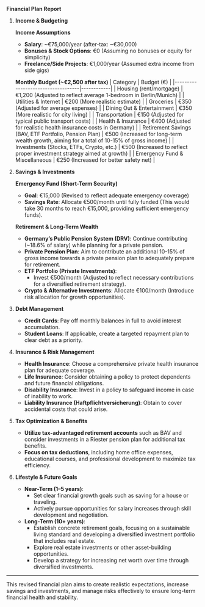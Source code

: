 **Financial Plan Report**

1. **Income & Budgeting**

   **Income Assumptions**
   - **Salary**: ~€75,000/year (after-tax: ~€30,000)
   - **Bonuses & Stock Options**: €0 (Assuming no bonuses or equity for simplicity)
   - **Freelance/Side Projects**: €1,000/year (Assumed extra income from side gigs)

   **Monthly Budget (~€2,500 after tax)**
   | Category                          | Budget (€) |
   |-----------------------------------|------------|
   | Housing (rent/mortgage)          | €1,200 (Adjusted to reflect average 1-bedroom in Berlin/Munich)   |
   | Utilities & Internet              | €200 (More realistic estimate)   |
   | Groceries                         | €350 (Adjusted for average expenses)   |
   | Dining Out & Entertainment        | €350 (More realistic for city living)   |
   | Transportation                    | €150 (Adjusted for typical public transport costs)   |
   | Health & Insurance                | €400 (Adjusted for realistic health insurance costs in Germany)   |
   | Retirement Savings (BAV, ETF Portfolio, Pension Plan) | €500 (Increased for long-term wealth growth, aiming for a total of 10-15% of gross income)   |
   | Investments (Stocks, ETFs, Crypto, etc.) | €500 (Increased to reflect proper investment strategy aimed at growth)   |
   | Emergency Fund & Miscellaneous    | €250 (Increased for better safety net)   |
   
2. **Savings & Investments**

   **Emergency Fund (Short-Term Security)**
   - **Goal**: €15,000 (Revised to reflect adequate emergency coverage)
   - **Savings Rate**: Allocate €500/month until fully funded (This would take 30 months to reach €15,000, providing sufficient emergency funds).

   **Retirement & Long-Term Wealth**
   - **Germany’s Public Pension System (DRV)**: Continue contributing (~18.6% of salary) while planning for a private pension.
   - **Private Pension Plan**: Aim to contribute an additional 10-15% of gross income towards a private pension plan to adequately prepare for retirement.
   - **ETF Portfolio (Private Investments)**: 
     - Invest €500/month (Adjusted to reflect necessary contributions for a diversified retirement strategy).
   - **Crypto & Alternative Investments**: Allocate €100/month (Introduce risk allocation for growth opportunities).

3. **Debt Management**
   - **Credit Cards**: Pay off monthly balances in full to avoid interest accumulation.
   - **Student Loans**: If applicable, create a targeted repayment plan to clear debt as a priority.

4. **Insurance & Risk Management**
   - **Health Insurance**: Choose a comprehensive private health insurance plan for adequate coverage.
   - **Life Insurance**: Consider obtaining a policy to protect dependents and future financial obligations.
   - **Disability Insurance**: Invest in a policy to safeguard income in case of inability to work.
   - **Liability Insurance (Haftpflichtversicherung)**: Obtain to cover accidental costs that could arise.

5. **Tax Optimization & Benefits**
   - **Utilize tax-advantaged retirement accounts** such as BAV and consider investments in a Riester pension plan for additional tax benefits.
   - **Focus on tax deductions**, including home office expenses, educational courses, and professional development to maximize tax efficiency.

6. **Lifestyle & Future Goals**
   - **Near-Term (1–5 years)**:
     - Set clear financial growth goals such as saving for a house or traveling.
     - Actively pursue opportunities for salary increases through skill development and negotiation.
   - **Long-Term (10+ years)**:
     - Establish concrete retirement goals, focusing on a sustainable living standard and developing a diversified investment portfolio that includes real estate.
     - Explore real estate investments or other asset-building opportunities.
     - Develop a strategy for increasing net worth over time through diversified investments.

---

This revised financial plan aims to create realistic expectations, increase savings and investments, and manage risks effectively to ensure long-term financial health and stability.